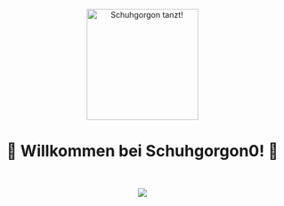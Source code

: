 <!-- Animation im Profil-README -->

<p align="center">
  <img src="https://media.giphy.com/media/26gslVUMyMjiL2nVu/giphy.gif" width="200" alt="Schuhgorgon tanzt!">
</p>

<h1 align="center">👟 Willkommen bei Schuhgorgon0! 👟</h1>

<p align="center">
  <b></b><br>
  <i></i>
</p>

<p align="center">
  <img src="https://readme-typing-svg.demolab.com?font=Fira+Code&pause=700&color=F7BA2A&center=true&vCenter=true&width=435&lines=Schuhe+an%2C+Code+an!;Hier+wird+gelatscht+und+gecodet!;Follow+me+for+more+Schuhtricks!;👟+👾+🦶">
</p>
